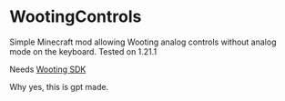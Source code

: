 # WootingControls
Simple Minecraft mod allowing Wooting analog controls without analog mode on the keyboard.
Tested on 1.21.1

Needs [Wooting SDK](https://github.com/WootingKb/wooting-analog-sdk)

Why yes, this is gpt made.